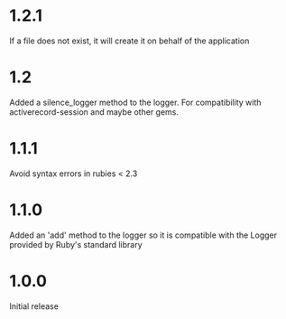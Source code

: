 # 1.2.1
If a file does not exist, it will create it on behalf of the application

# 1.2
Added a silence_logger method to the logger. For compatibility with
activerecord-session and maybe other gems.
# 1.1.1
Avoid syntax errors in rubies < 2.3

# 1.1.0
Added an 'add' method to the logger so it is compatible with the Logger
provided by Ruby's standard library

# 1.0.0
Initial release
